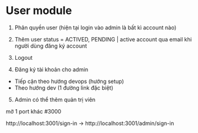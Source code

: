 # User module 

1. Phân quyền user (hiện tại login vào admin là bất kì account nào)

2. Thêm user status = ACTIVED, PENDING | active account qua email khi người dùng đăng ký account 

3. Logout

4. Đăng ký tài khoản cho admin 
- Tiếp cận theo hướng devops  (hướng setup)
- Theo hướng dev (1 đường link đặc biệt)

5. Admin có thể thêm quản trị viên 


mở 1 port khác #3000


http://localhost:3001/sign-in -> http://localhost:3001/admin/sign-in
